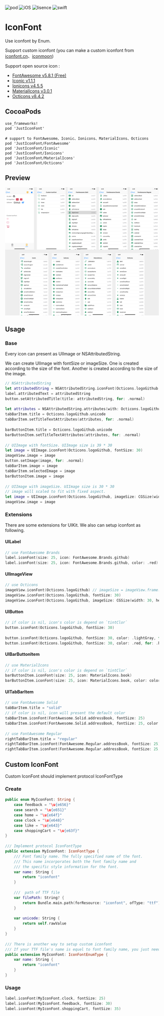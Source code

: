 ![pod](https://img.shields.io/badge/pod-JustIconFont-brightgreen.svg)
![iOS](https://img.shields.io/badge/iOS-8.0-green.svg)
![lisence](https://img.shields.io/badge/license-MIT-orange.svg)
![swift](https://img.shields.io/badge/swift-5.0-red.svg)

# IconFont

Use iconfont by Enum.

Support custom iconfont (you can make a custom iconfont from [iconfont.cn](http://www.iconfont.cn/)、[iconmoon](https://icomoon.io/))

Support open source icon : 

* [FontAwesome v5.8.1 (Free)](http://fontawesome.io/icons/)
* [Iconic v1.1.1](https://useiconic.com/open)
* [Ionicons v4.5.5](https://ionicons.com/)
* [MaterialIcons v3.0.1](https://github.com/google/material-design-icons)
* [Octicons v8.4.2](https://octicons.github.com/)

## CocoaPods

```
use_frameworks!
pod 'JustIconFont'

# support to FontAwesome、Iconic、Ionicons、MaterialIcons、Octicons
pod 'JustIconFont/FontAwesome'
pod 'JustIconFont/Iconic'		
pod 'JustIconFont/Ionicons'	
pod 'JustIconFont/MaterialIcons'	
pod 'JustIconFont/Octicons'
```

## Preview

![screenshot](screenshot/screenshot.png)

## Usage

### Base

Every icon can present as UIImage or NSAttributedString. 

We can create UIImage with fontSize or imageSize. One is created according to the size of the font.  Another is created according to the size of the image.

```swift
// NSAttributedString
let attributedString = NSAttributedString.iconFont(Octicons.logoGithub, fontSize: 25)
label.attributedText = attributedString
button.setAttributedTitle(title: attributedString, for: .normal)

let attributes = NSAttributedString.attributes(with: Octicons.logoGithub, fontSize: 30)
tabBarItem.title = Octicons.logoGithub.unicode
tabBarItem.setTitleTextAttributes(attributes, for: .normal)

barButtonItem.title = Octicons.logoGithub.unicode
barButtonItem.setTitleTextAttributes(attributes, for: .normal)

// UIImage with fontSize. UIImage size is 39 * 30
let image = UIImage.iconFont(Octicons.logoGithub, fontSize: 30)
imageView.image = image
button.setImage(image, for: .normal)
tabBarItem.image = image
tabBarItem.selectedImage = image
barButtonItem.image = image

// UIImage with imageSize. UIImage size is 30 * 30
// image will scaled to fit with fixed aspect.
let image = UIImage.iconFont(Octicons.logoGithub, imageSize: CGSize(width: 30, height: 30))
imageView.image = image
```

### Extensions

There are some extensions for UIKit. We also can setup iconfont as following.

#### UILabel

```swift
// use FontAwesome Brands
label.iconFont(size: 25, icon: FontAwesome.Brands.github)
label.iconFont(size: 25, icon: FontAwesome.Brands.github, color: .red)
```

#### UIImageView

```swift
// use Octicons
imageView.iconFont(Octicons.logoGithub) // imageSize = imageView.frame.size
imageView.iconFont(Octicons.logoGithub, fontSize: 30)
imageView.iconFont(Octicons.logoGithub, imageSize: CGSize(width: 30, height: 30))
```

#### UIButton

```swift
// if color is nil, icon's color is depend on `tintClor`
button.iconFont(Octicons.logoGithub, fontSize: 30)

button.iconFont(Octicons.logoGithub, fontSize: 30, color: .lightGray, for: .normal)
button.iconFont(Octicons.logoGithub, fontSize: 30, color: .red, for: .highlighted)
```

#### UIBarButtonItem

```swift
// use MaterialIcons
// if color is nil, icon's color is depend on `tintClor`
barButtonItem.iconFont(size: 25, icon: MaterialIcons.book)
barButtonItem.iconFont(size: 25, icon: MaterialIcons.book, color: color)
```
#### UITabBarItem
```swift
// use FontAwesome Solid
tabBarItem.title = "solid"
// if color is nil, icon will present the default color
tabBarItem.iconFont(FontAwesome.Solid.addressBook, fontSize: 25)
tabBarItem.iconFont(FontAwesome.Solid.addressBook, fontSize: 25, color: .red, for: .selected)

// use FontAwesome Regular
rightTabBarItem.title = "regular"
rightTabBarItem.iconFont(FontAwesome.Regular.addressBook, fontSize: 25)
rightTabBarItem.iconFont(FontAwesome.Regular.addressBook, fontSize: 25, color: .red, for: .selected)
```
## Custom IconFont

Custom IconFont should implement protocol IconFontType

### Create
```swift
public enum MyIconFont: String {
    case feedback = "\u{e656}"
    case search = "\u{e651}"
    case home = "\u{e64f}"
    case clock = "\u{e648}"
    case like = "\u{e643}"
    case shoppingCart = "\u{e63f}"
}

/// Implement protocol IconFontType
public extension MyIconFont: IconFontType {
    /// Font family name. The fully specified name of the font. 
    /// This name incorporates both the font family name and 
    /// the specific style information for the font.
    var name: String {
        return "iconfont"
    }
    
    ///  path of TTF file
    var filePath: String? {
        return Bundle.main.path(forResource: "iconfont", ofType: "ttf")
    }
    
    var unicode: String {
        return self.rawValue
    }
}

/// There is another way to setup custom iconfont
/// If your TTF file's name is equel to font family name, you just need to implement protocol IconFontEnumType and return font name
public extension MyIconFont: IconFontEnumType {
    var name: String {
        return "iconfont"
    }
}
```
### Usage
```swift
label.iconFont(MyIconFont.clock, fontSize: 25)
label.iconFont(MyIconFont.feedback, fontSize: 30)
label.iconFont(MyIconFont.shoppingCart, fontSize: 35)
```
